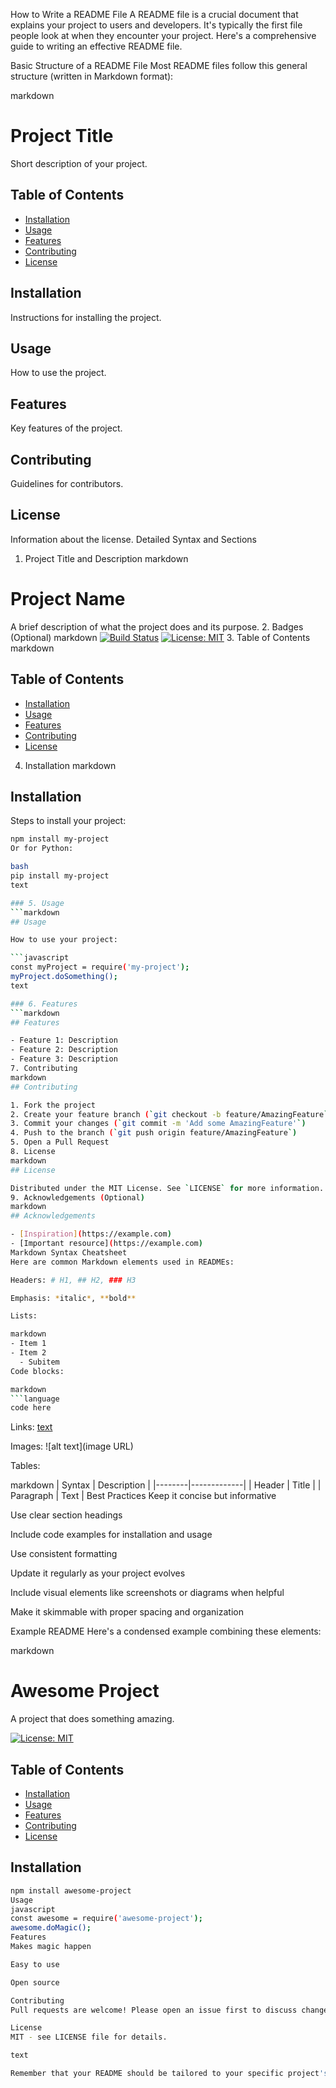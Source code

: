How to Write a README File
A README file is a crucial document that explains your project to users and developers. It's typically the first file people look at when they encounter your project. Here's a comprehensive guide to writing an effective README file.

Basic Structure of a README File
Most README files follow this general structure (written in Markdown format):

markdown
# Project Title

Short description of your project.

## Table of Contents
- [Installation](#installation)
- [Usage](#usage)
- [Features](#features)
- [Contributing](#contributing)
- [License](#license)

## Installation
Instructions for installing the project.

## Usage
How to use the project.

## Features
Key features of the project.

## Contributing
Guidelines for contributors.

## License
Information about the license.
Detailed Syntax and Sections
1. Project Title and Description
markdown
# Project Name

A brief description of what the project does and its purpose.
2. Badges (Optional)
markdown
[![Build Status](https://travis-ci.org/username/project.svg?branch=master)](https://travis-ci.org/username/project)
[![License: MIT](https://img.shields.io/badge/License-MIT-yellow.svg)](https://opensource.org/licenses/MIT)
3. Table of Contents
markdown
## Table of Contents
- [Installation](#installation)
- [Usage](#usage)
- [Features](#features)
- [Contributing](#contributing)
- [License](#license)
4. Installation
markdown
## Installation

Steps to install your project:

```bash
npm install my-project
Or for Python:

bash
pip install my-project
text

### 5. Usage
```markdown
## Usage

How to use your project:

```javascript
const myProject = require('my-project');
myProject.doSomething();
text

### 6. Features
```markdown
## Features

- Feature 1: Description
- Feature 2: Description
- Feature 3: Description
7. Contributing
markdown
## Contributing

1. Fork the project
2. Create your feature branch (`git checkout -b feature/AmazingFeature`)
3. Commit your changes (`git commit -m 'Add some AmazingFeature'`)
4. Push to the branch (`git push origin feature/AmazingFeature`)
5. Open a Pull Request
8. License
markdown
## License

Distributed under the MIT License. See `LICENSE` for more information.
9. Acknowledgements (Optional)
markdown
## Acknowledgements

- [Inspiration](https://example.com)
- [Important resource](https://example.com)
Markdown Syntax Cheatsheet
Here are common Markdown elements used in READMEs:

Headers: # H1, ## H2, ### H3

Emphasis: *italic*, **bold**

Lists:

markdown
- Item 1
- Item 2
  - Subitem
Code blocks:

markdown
```language
code here
```
Links: [text](URL)

Images: ![alt text](image URL)

Tables:

markdown
| Syntax | Description |
|--------|-------------|
| Header | Title       |
| Paragraph | Text     |
Best Practices
Keep it concise but informative

Use clear section headings

Include code examples for installation and usage

Use consistent formatting

Update it regularly as your project evolves

Include visual elements like screenshots or diagrams when helpful

Make it skimmable with proper spacing and organization

Example README
Here's a condensed example combining these elements:

markdown
# Awesome Project

A project that does something amazing.

[![License: MIT](https://img.shields.io/badge/License-MIT-yellow.svg)](https://opensource.org/licenses/MIT)

## Table of Contents
- [Installation](#installation)
- [Usage](#usage)
- [Features](#features)
- [Contributing](#contributing)
- [License](#license)

## Installation

```bash
npm install awesome-project
Usage
javascript
const awesome = require('awesome-project');
awesome.doMagic();
Features
Makes magic happen

Easy to use

Open source

Contributing
Pull requests are welcome! Please open an issue first to discuss changes.

License
MIT - see LICENSE file for details.

text

Remember that your README should be tailored to your specific project's needs. The more complex your project, the more detailed your README should be.
